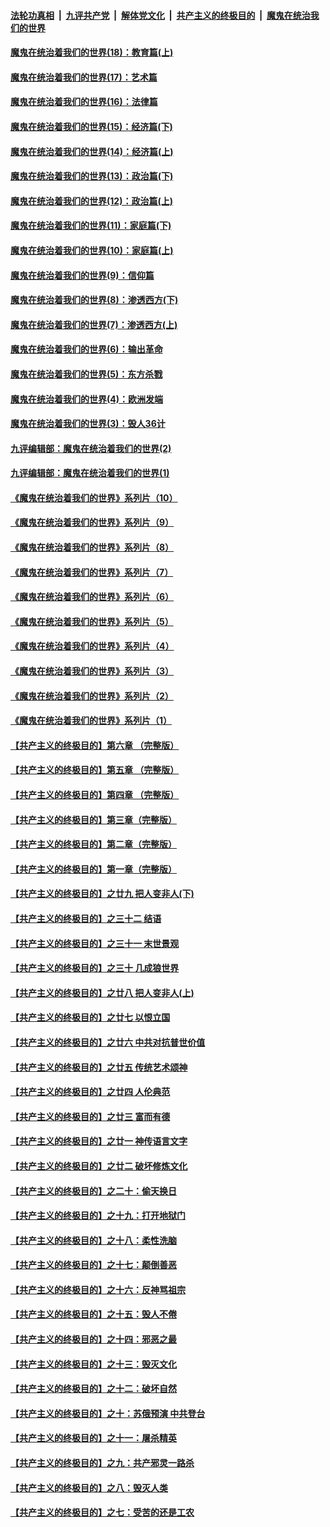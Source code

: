 ####  [法轮功真相](../../../../basic/blob/master/README.md?t=11011902) &nbsp;|&nbsp; [九评共产党](../../../../9ping.md/blob/master/README.md?t=11011902) &nbsp;|&nbsp; [解体党文化](../../../../jtdwh.md/blob/master/README.md?t=11011902)  &nbsp;|&nbsp; [共产主义的终极目的](../../../../gczydzjmd.md/blob/master/README.md?t=11011902) &nbsp;|&nbsp; [魔鬼在统治我们的世界](../../../../mgztzwmdsj.md/blob/master/README.md?t=11011902) 

#### [魔鬼在统治着我们的世界(18)：教育篇(上)](../pages/nsc422/n10526970.md?t=11011902) 

#### [魔鬼在统治着我们的世界(17)：艺术篇](../pages/nsc422/n10499093.md?t=11011902) 

#### [魔鬼在统治着我们的世界(16)：法律篇](../pages/nsc422/n10485969.md?t=11011902) 

#### [魔鬼在统治着我们的世界(15)：经济篇(下)](../pages/nsc422/n10469975.md?t=11011902) 

#### [魔鬼在统治着我们的世界(14)：经济篇(上)](../pages/nsc422/n10457370.md?t=11011902) 

#### [魔鬼在统治着我们的世界(13)：政治篇(下)](../pages/nsc422/n10448270.md?t=11011902) 

#### [魔鬼在统治着我们的世界(12)：政治篇(上)](../pages/nsc422/n10444576.md?t=11011902) 

#### [魔鬼在统治着我们的世界(11)：家庭篇(下)](../pages/nsc422/n10440961.md?t=11011902) 

#### [魔鬼在统治着我们的世界(10)：家庭篇(上)](../pages/nsc422/n10435448.md?t=11011902) 

#### [魔鬼在统治着我们的世界(9)：信仰篇](../pages/nsc422/n10432159.md?t=11011902) 

#### [魔鬼在统治着我们的世界(8)：渗透西方(下)](../pages/nsc422/n10429603.md?t=11011902) 

#### [魔鬼在统治着我们的世界(7)：渗透西方(上)](../pages/nsc422/n10426013.md?t=11011902) 

#### [魔鬼在统治着我们的世界(6)：输出革命](../pages/nsc422/n10421536.md?t=11011902) 

#### [魔鬼在统治着我们的世界(5)：东方杀戮](../pages/nsc422/n10417707.md?t=11011902) 

#### [魔鬼在统治着我们的世界(4)：欧洲发端](../pages/nsc422/n10414890.md?t=11011902) 

#### [魔鬼在统治着我们的世界(3)：毁人36计](../pages/nsc422/n10411583.md?t=11011902) 

#### [九评编辑部：魔鬼在统治着我们的世界(2)](../pages/nsc422/n10410036.md?t=11011902) 

#### [九评编辑部：魔鬼在统治着我们的世界(1)](../pages/nsc422/n10406825.md?t=11011902) 

#### [《魔鬼在统治着我们的世界》系列片（10）](../pages/nsc422/n12292670.md?t=11011902) 

#### [《魔鬼在统治着我们的世界》系列片（9）](../pages/nsc422/n12290859.md?t=11011902) 

#### [《魔鬼在统治着我们的世界》系列片（8）](../pages/nsc422/n12287445.md?t=11011902) 

#### [《魔鬼在统治着我们的世界》系列片（7）](../pages/nsc422/n12283425.md?t=11011902) 

#### [《魔鬼在统治着我们的世界》系列片（6）](../pages/nsc422/n12282314.md?t=11011902) 

#### [《魔鬼在统治着我们的世界》系列片（5）](../pages/nsc422/n12281419.md?t=11011902) 

#### [《魔鬼在统治着我们的世界》系列片（4）](../pages/nsc422/n12274024.md?t=11011902) 

#### [《魔鬼在统治着我们的世界》系列片（3）](../pages/nsc422/n12271322.md?t=11011902) 

#### [《魔鬼在统治着我们的世界》系列片（2）](../pages/nsc422/n12269049.md?t=11011902) 

#### [《魔鬼在统治着我们的世界》系列片（1）](../pages/nsc422/n12267575.md?t=11011902) 

#### [【共产主义的终极目的】第六章 （完整版）](../pages/nsc422/n11428913.md?t=11011902) 

#### [【共产主义的终极目的】第五章 （完整版）](../pages/nsc422/n11428912.md?t=11011902) 

#### [【共产主义的终极目的】第四章 （完整版）](../pages/nsc422/n11428907.md?t=11011902) 

#### [【共产主义的终极目的】第三章（完整版）](../pages/nsc422/n11428848.md?t=11011902) 

#### [【共产主义的终极目的】第二章（完整版）](../pages/nsc422/n11428831.md?t=11011902) 

#### [【共产主义的终极目的】第一章（完整版）](../pages/nsc422/n11417651.md?t=11011902) 

#### [【共产主义的终极目的】之廿九 把人变非人(下)](../pages/nsc422/n11344140.md?t=11011902) 

#### [【共产主义的终极目的】之三十二 结语](../pages/nsc422/n11360535.md?t=11011902) 

#### [【共产主义的终极目的】之三十一 末世景观](../pages/nsc422/n11351129.md?t=11011902) 

#### [【共产主义的终极目的】之三十 几成狼世界](../pages/nsc422/n11348280.md?t=11011902) 

#### [【共产主义的终极目的】之廿八 把人变非人(上)](../pages/nsc422/n11340492.md?t=11011902) 

#### [【共产主义的终极目的】之廿七 以恨立国](../pages/nsc422/n11336944.md?t=11011902) 

#### [【共产主义的终极目的】之廿六 中共对抗普世价值](../pages/nsc422/n11324785.md?t=11011902) 

#### [【共产主义的终极目的】之廿五 传统艺术颂神](../pages/nsc422/n11296396.md?t=11011902) 

#### [【共产主义的终极目的】之廿四 人伦典范](../pages/nsc422/n11296397.md?t=11011902) 

#### [【共产主义的终极目的】之廿三 富而有德](../pages/nsc422/n11283598.md?t=11011902) 

#### [【共产主义的终极目的】之廿一 神传语言文字](../pages/nsc422/n11263265.md?t=11011902) 

#### [【共产主义的终极目的】之廿二 破坏修炼文化](../pages/nsc422/n11245728.md?t=11011902) 

#### [【共产主义的终极目的】之二十：偷天换日](../pages/nsc422/n11238846.md?t=11011902) 

#### [【共产主义的终极目的】之十九：打开地狱门](../pages/nsc422/n11206376.md?t=11011902) 

#### [【共产主义的终极目的】之十八：柔性洗脑](../pages/nsc422/n11199994.md?t=11011902) 

#### [【共产主义的终极目的】之十七：颠倒善恶](../pages/nsc422/n11179782.md?t=11011902) 

#### [【共产主义的终极目的】之十六：反神骂祖宗](../pages/nsc422/n11166798.md?t=11011902) 

#### [【共产主义的终极目的】之十五：毁人不倦](../pages/nsc422/n11166792.md?t=11011902) 

#### [【共产主义的终极目的】之十四：邪恶之最](../pages/nsc422/n11150249.md?t=11011902) 

#### [【共产主义的终极目的】之十三：毁灭文化](../pages/nsc422/n11135227.md?t=11011902) 

#### [【共产主义的终极目的】之十二：破坏自然](../pages/nsc422/n11135214.md?t=11011902) 

#### [【共产主义的终极目的】之十：苏俄预演 中共登台](../pages/nsc422/n11118424.md?t=11011902) 

#### [【共产主义的终极目的】之十一：屠杀精英](../pages/nsc422/n11118442.md?t=11011902) 

#### [【共产主义的终极目的】之九：共产邪灵一路杀](../pages/nsc422/n11114139.md?t=11011902) 

#### [【共产主义的终极目的】之八：毁灭人类](../pages/nsc422/n11108503.md?t=11011902) 

#### [【共产主义的终极目的】之七：受苦的还是工农](../pages/nsc422/n11101809.md?t=11011902) 


